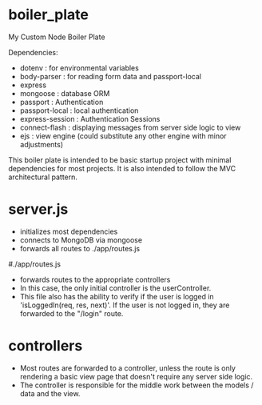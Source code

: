 # boiler_plate
My Custom Node Boiler Plate

Dependencies: 
- dotenv : for environmental variables
- body-parser : for reading form data and passport-local
- express
- mongoose : database ORM
- passport : Authentication
- passport-local : local authentication
- express-session : Authentication Sessions
- connect-flash : displaying messages from server side logic to view
- ejs : view engine (could substitute any other engine with minor adjustments)

This boiler plate is intended to be basic startup project with minimal dependencies for most projects.  It is also intended to follow the
MVC architectural pattern.

# server.js
- initializes most dependencies
- connects to MongoDB via mongoose
- forwards all routes to ./app/routes.js

#./app/routes.js
- forwards routes to the appropriate controllers
- In this case, the only initial controller is the userController.
- This file also has the ability to verify if the user is logged in 'isLoggedIn(req, res, next)'.  If the user is not logged in, 
they are forwarded to the "/login" route.

# controllers
- Most routes are forwarded to a controller, unless the route is only rendering a basic view page that doesn't require any server side logic.
- The controller is responsible for the middle work between the models / data and the view.
